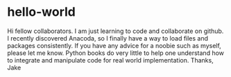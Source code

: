 # hello-world
Hi fellow collaborators.  I am just learning to code and collaborate on github.  I recently discovered Anacoda, so I finally have a way to load files and packages consistently.
If you have any advice for a noobie such as myself, please let me know. Python books do very little to help one understand how to integrate and manipulate code for real world implementation.
Thanks, Jake
